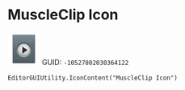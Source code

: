 # MuscleClip Icon
![](/img/MuscleClip%20Icon.png)
GUID: `-10527802030364122`
```
EditorGUIUtility.IconContent("MuscleClip Icon")
```
